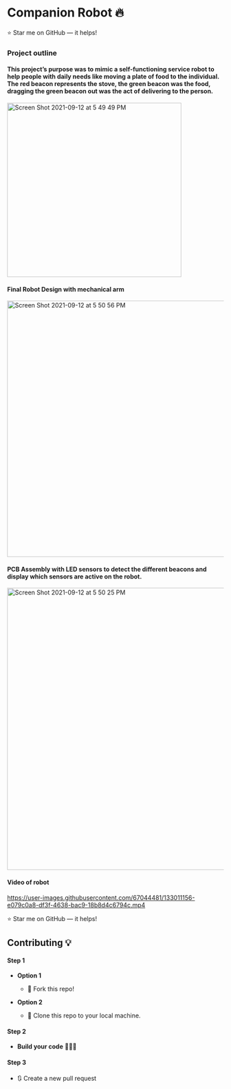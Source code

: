 # Companion Robot 🔥

:star: Star me on GitHub — it helps!

### Project outline
#### This project’s purpose was to mimic a self-functioning service robot to help people with daily needs like moving a plate of food to the individual. The red beacon represents the stove, the green beacon was the food, dragging the green beacon out was the act of delivering to the person.
<img width="405" alt="Screen Shot 2021-09-12 at 5 49 49 PM" src="https://user-images.githubusercontent.com/67044481/133009166-55487325-cb10-423d-95e4-d863a30771a1.png">

#### Final Robot Design with mechanical arm 
<img width="596" alt="Screen Shot 2021-09-12 at 5 50 56 PM" src="https://user-images.githubusercontent.com/67044481/133009191-decbcfaf-80dd-43d1-a53e-1e8992f2d745.png">


#### PCB Assembly with LED sensors to detect the different beacons and display which sensors are active on the robot.
<img width="656" alt="Screen Shot 2021-09-12 at 5 50 25 PM" src="https://user-images.githubusercontent.com/67044481/133009221-12b5e2fc-e7ea-4462-b95a-f22dc64a524e.png">

#### Video of robot
https://user-images.githubusercontent.com/67044481/133011156-e079c0a8-df3f-4638-bac9-18b8d4c6794c.mp4


:star: Star me on GitHub — it helps!


## Contributing 💡
#### Step 1

- **Option 1**
    - 🍴 Fork this repo!

- **Option 2**
    - 👯 Clone this repo to your local machine.


#### Step 2

- **Build your code** 🔨🔨🔨

#### Step 3

- 🔃 Create a new pull request
